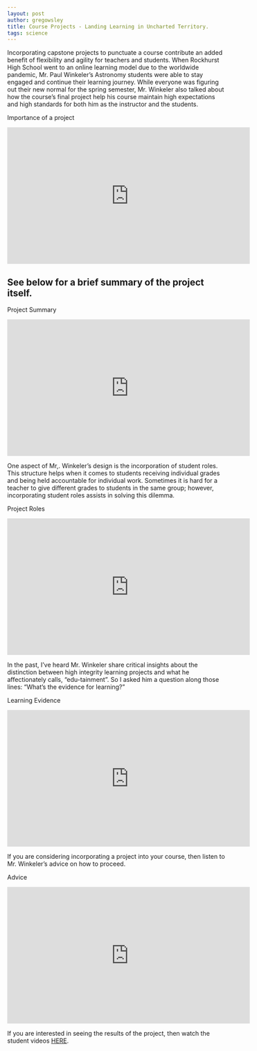 ```yaml
---
layout: post
author: gregowsley
title: Course Projects - Landing Learning in Uncharted Territory.
tags: science
---
```





Incorporating capstone projects to punctuate a course contribute an added benefit of flexibility and agility for teachers and students. When Rockhurst High School went to an online learning model due to the worldwide pandemic, Mr. Paul Winkeler’s Astronomy students were able to stay engaged and continue their learning journey. While everyone was figuring out their new normal for the spring semester, Mr. Winkeler also talked about how the course’s final project help his course maintain high expectations and high standards for both him as the instructor and the students.

Importance of a project

<iframe width="560" height="315" src="https://www.youtube.com/embed/UEwNGuQzLsU" frameborder="0" allow="accelerometer; autoplay; encrypted-media; gyroscope; picture-in-picture" allowfullscreen></iframe>

## See below for a brief summary of the project itself.

Project Summary

<iframe width="560" height="315" src="https://www.youtube.com/embed/faSwuH_mYHk" frameborder="0" allow="accelerometer; autoplay; encrypted-media; gyroscope; picture-in-picture" allowfullscreen></iframe>

One aspect of Mr,. Winkeler’s design is the incorporation of student roles. This structure helps when it comes to students receiving individual grades and being held accountable for individual work. Sometimes it is hard for a teacher to give different grades to students in the same group; however, incorporating student roles assists in solving this dilemma. 

Project Roles

<iframe width="560" height="315" src="https://www.youtube.com/embed/k7LG5SIfKYg" frameborder="0" allow="accelerometer; autoplay; encrypted-media; gyroscope; picture-in-picture" allowfullscreen></iframe>

In the past, I’ve heard Mr. Winkeler share critical insights about the distinction between high integrity learning projects and what he affectionately calls, “edu-tainment”. So I asked him a question along those lines: “What’s the evidence for learning?”

Learning Evidence

<iframe width="560" height="315" src="https://www.youtube.com/embed/LiKgefxbXr4" frameborder="0" allow="accelerometer; autoplay; encrypted-media; gyroscope; picture-in-picture" allowfullscreen></iframe>

If you are considering incorporating a project into your course, then listen to Mr. Winkeler’s advice on how to proceed.

Advice

<iframe width="560" height="315" src="https://www.youtube.com/embed/090wLN3Yrow" frameborder="0" allow="accelerometer; autoplay; encrypted-media; gyroscope; picture-in-picture" allowfullscreen></iframe>

If you are interested in seeing the results of the project, then watch the student videos [HERE](https://drive.google.com/drive/folders/1vTpfpu9zXx0N5XuWbk1lZKJzubL-sMVQ?usp=sharing).



